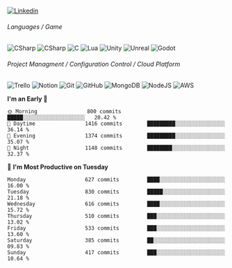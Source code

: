 <a href="https://www.youtube.com/c/ÁreadaProgramação"><img alt="Linkedin" src="https://img.shields.io/youtube/channel/subscribers/UCXKSo8RSfVmrawXleZ-_arg?style=social"></a><a href="https://www.linkedin.com/in/alfredo1995/" target="blank"></a>

###### Languages / Game
![CSharp](https://img.shields.io/badge/_-C%23-292e33?style=flat-square&logo=csharp&logoColor=white) ![CSharp](https://img.shields.io/badge/_-C%2B%2B-292e33?style=flat-square&logo=c%2B%2B&logoColor=white) ![C](https://img.shields.io/badge/_-C-292e33?style=flat-square&logo=c&logoColor=white)
![Lua](https://img.shields.io/badge/_-Lua-292e33?style=flat-square&logo=lua&logoColor=white) 
![Unity](https://img.shields.io/badge/_-Unity-292e33?style=flat-square&logo=unity&logoColor=fff) 
![Unreal](https://img.shields.io/badge/_-Unreal-292e33?style=flat-square&logo=unreal%20engine&logoColor=fff)
![Godot](https://img.shields.io/badge/_-Godot-292e33?style=flat-square&logo=godot%20engine&logoColor=fff) 

###### Project Managment / Configuration Control / Cloud Platform
![Trello](https://img.shields.io/badge/_-Jira-292e33?style=flat-square&logo=trello&logoColor=fff)
![Notion](https://img.shields.io/badge/_-Notion-292e33?style=flat-square&logo=notion&logoColor=fff)
![Git](https://img.shields.io/badge/_-Git-292e33?style=flat-square&logo=git&logoColor=fff)
![GitHub](https://img.shields.io/badge/_-GitHub-292e33?style=flat-square&logo=github&logoColor=fff)
![MongoDB](https://img.shields.io/badge/_-MongoDB-292e33?style=flat-square&logo=mongodb&logoColor=white)
![NodeJS](https://img.shields.io/badge/_-NodeJS-292e33?style=flat-square&logo=node.js&logoColor=white)
![AWS](https://img.shields.io/badge/_-AWS-292e33?style=flat-square&logo=amazon&logoColor=fff)

**I'm an Early 🐤** 

```text
🌞 Morning                800 commits         █████░░░░░░░░░░░░░░░░░░░░   20.42 % 
🌆 Daytime                1416 commits        █████████░░░░░░░░░░░░░░░░   36.14 % 
🌃 Evening                1374 commits        █████████░░░░░░░░░░░░░░░░   35.07 % 
🌙 Night                  1148 commits        ████████░░░░░░░░░░░░░░░░░   32.37 % 
```
📅 **I'm Most Productive on Tuesday** 

```text
Monday                   627 commits         ████░░░░░░░░░░░░░░░░░░░░░   16.00 % 
Tuesday                  830 commits         █████░░░░░░░░░░░░░░░░░░░░   21.18 % 
Wednesday                616 commits         ████░░░░░░░░░░░░░░░░░░░░░   15.72 % 
Thursday                 510 commits         ███░░░░░░░░░░░░░░░░░░░░░░   13.02 % 
Friday                   533 commits         ███░░░░░░░░░░░░░░░░░░░░░░   13.60 % 
Saturday                 385 commits         ██░░░░░░░░░░░░░░░░░░░░░░░   09.83 % 
Sunday                   417 commits         ███░░░░░░░░░░░░░░░░░░░░░░   10.64 % 
